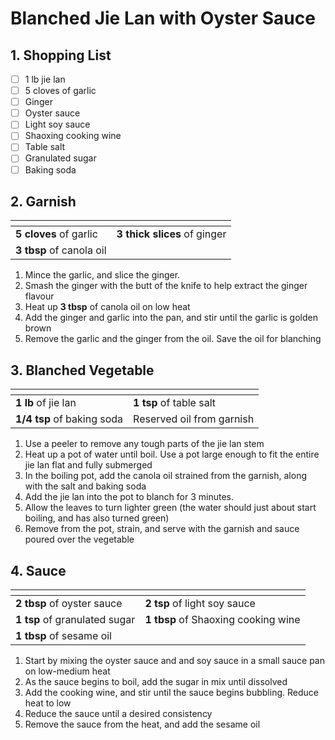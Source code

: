 # Blanched Jie Lan with Oyster Sauce

## 1. Shopping List
- [ ] 1 lb jie lan
- [ ] 5 cloves of garlic
- [ ] Ginger
- [ ] Oyster sauce
- [ ] Light soy sauce
- [ ] Shaoxing cooking wine
- [ ] Table salt
- [ ] Granulated sugar
- [ ] Baking soda

## 2. Garnish
|<!-- -->|<!-- -->|
|---|---|
| **5 cloves** of garlic | **3 thick slices** of ginger |
| **3 tbsp** of canola oil |  |

1. Mince the garlic, and slice the ginger. 
2. Smash the ginger with the butt of the knife to help extract the ginger flavour
3. Heat up **3 tbsp** of canola oil on low heat
4. Add the ginger and garlic into the pan, and stir until the garlic is golden brown
5. Remove the garlic and the ginger from the oil. Save the oil for blanching

## 3. Blanched Vegetable
|<!-- -->|<!-- -->|
|---|---|
| **1 lb** of jie lan | **1 tsp** of table salt |
| **1/4 tsp** of baking soda | Reserved oil from garnish |

1. Use a peeler to remove any tough parts of the jie lan stem
2. Heat up a pot of water until boil. Use a pot large enough to fit the entire jie lan flat and fully submerged
3. In the boiling pot, add the canola oil strained from the garnish, along with the salt and baking soda
4. Add the jie lan into the pot to blanch for 3 minutes.
5. Allow the leaves to turn lighter green (the water should just about start boiling, and has also turned green)
6. Remove from the pot, strain, and serve with the garnish and sauce poured over the vegetable

## 4. Sauce
|<!-- -->|<!-- -->|
|---|---|
| **2 tbsp** of oyster sauce | **2 tsp** of light soy sauce |
| **1 tsp** of granulated sugar | **1 tbsp** of Shaoxing cooking wine |
| **1 tbsp** of sesame oil ||

1. Start by mixing the oyster sauce and and soy sauce in a small sauce pan on low-medium heat
2. As the sauce begins to boil, add the sugar in mix until dissolved
3. Add the cooking wine, and stir until the sauce begins bubbling. Reduce heat to low
4. Reduce the sauce until a desired consistency
5. Remove the sauce from the heat, and add the sesame oil
